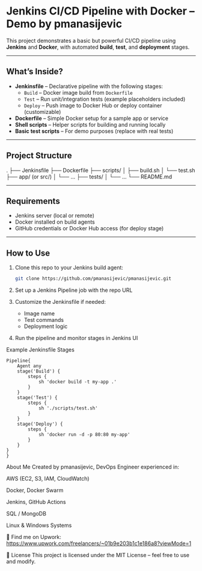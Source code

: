 # Jenkins CI/CD Pipeline with Docker – Demo by pmanasijevic

This project demonstrates a basic but powerful CI/CD pipeline using **Jenkins** and **Docker**, with automated **build**, **test**, and **deployment** stages.

---

##  What’s Inside?

- **Jenkinsfile** – Declarative pipeline with the following stages:
  - `Build` – Docker image build from `Dockerfile`
  - `Test` – Run unit/integration tests (example placeholders included)
  - `Deploy` – Push image to Docker Hub or deploy container (customizable)
- **Dockerfile** – Simple Docker setup for a sample app or service
- **Shell scripts** – Helper scripts for building and running locally
- **Basic test scripts** – For demo purposes (replace with real tests)

---

## Project Structure

.
├── Jenkinsfile
├── Dockerfile
├── scripts/
│ ├── build.sh
│ └── test.sh
├── app/ (or src/)
│ └── ...
├── tests/
│ └── ...
└── README.md


---

## Requirements

- Jenkins server (local or remote)
- Docker installed on build agents
- GitHub credentials or Docker Hub access (for deploy stage)

---



## How to Use

1. Clone this repo to your Jenkins build agent:

   ```bash
   git clone https://github.com/pmanasijevic/pmanasijevic.git
   
2. Set up a Jenkins Pipeline job with the repo URL

3. Customize the Jenkinsfile if needed:

   - Image name
   - Test commands
   - Deployment logic

4. Run the pipeline and monitor stages in Jenkins UI




Example Jenkinsfile Stages



    Pipeline{
        Agent any
        stage('Build') {
            steps {
                sh 'docker build -t my-app .'
            }
        }
        stage('Test') {
            steps {
                sh './scripts/test.sh'
            }
        }
        stage('Deploy') {
            steps {
                sh 'docker run -d -p 80:80 my-app'
            }
        }
    }
    }    




About Me
Created by pmanasijevic, DevOps Engineer experienced in:

AWS (EC2, S3, IAM, CloudWatch)

Docker, Docker Swarm

Jenkins, GitHub Actions

SQL / MongoDB

Linux & Windows Systems

🔗 Find me on Upwork: 
https://www.upwork.com/freelancers/~01b9e203b1c1e186a8?viewMode=1


📜 License
This project is licensed under the MIT License – feel free to use and modify.
